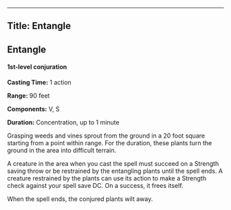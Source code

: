 -------------------------
Title: Entangle
-------------------------

## Entangle

#### 1st-level conjuration


**Casting Time:** 1 action 

**Range:** 90 feet 

**Components:** V, S 

**Duration:** Concentration, up to 1 minute


Grasping weeds and vines sprout from the ground in a 20 foot square
starting from a point within range. For the duration, these plants turn
the ground in the area into difficult terrain.

A creature in the area when you cast the spell
must succeed on a Strength saving throw or be restrained by the
entangling plants until the spell ends. A creature restrained by the
plants can use its action to make a Strength check against your spell
save DC. On a success, it frees itself.

When the spell ends, the conjured plants wilt away.


